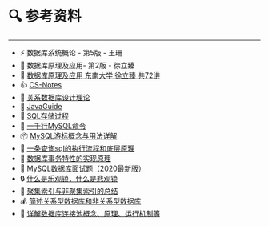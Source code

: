# 🔍 参考资料

---



- ⚡ 数据库系统概论 - 第5版 - 王珊
- 💄 数据库原理及应用- 第2版 - 徐立臻
-  🏫 [数据库原理及应用 东南大学 徐立臻 共72讲](https://www.bilibili.com/video/BV1ux411G7Bs?from=search&seid=3745804853448734786)
-  👍 [CS-Notes](https://github.com/CyC2018/CS-Notes/blob/master/notes/)
-  📜 [关系数据库设计理论](https://blog.csdn.net/calcular/article/details/79332453)
-  🦊 [JavaGuide](https://gitee.com/SnailClimb/JavaGuide/blob/master/docs/database/MySQL.md)
-  🎉 [SQL存储过程](https://www.jianshu.com/p/77c888044efd)
-  🐳 [一千行MySQL命令](https://shockerli.net/post/1000-line-mysql-note/)
- 📦 [MySQL游标概念与用法详解](https://www.jb51.net/article/164679.htm)
- 🚐 [一条查询sql的执行流程和底层原理](https://www.cnblogs.com/jindp/p/10744707.html)
- 🍨 [数据库事务特性的实现原理](https://www.jianshu.com/p/f3de03854a68)
- 🍭 [MySQL数据库面试题（2020最新版）](https://blog.csdn.net/ThinkWon/article/details/104778621#BB_555)
- 🔒 [什么是乐观锁，什么是悲观锁](https://www.jianshu.com/p/d2ac26ca6525)
- 🕌 [聚集索引与非聚集索引的总结](https://www.cnblogs.com/s-b-b/p/8334593.html)
- 💰 [简述关系型数据库和非关系型数据库](https://www.jianshu.com/p/fd7b422d5f93)
- 🚢 [详解数据库连接池概念、原理、运行机制等](https://www.cnblogs.com/cocoxu1992/p/11031908.html)